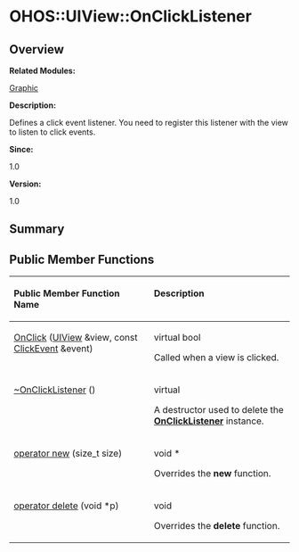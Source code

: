 # OHOS::UIView::OnClickListener<a name="EN-US_TOPIC_0000001055358136"></a>

## **Overview**<a name="section1074640997093535"></a>

**Related Modules:**

[Graphic](graphic.md)

**Description:**

Defines a click event listener. You need to register this listener with the view to listen to click events. 

**Since:**

1.0

**Version:**

1.0

## **Summary**<a name="section1073692863093535"></a>

## Public Member Functions<a name="pub-methods"></a>

<a name="table1109328400093535"></a>
<table><thead align="left"><tr id="row343676889093535"><th class="cellrowborder" valign="top" width="50%" id="mcps1.1.3.1.1"><p id="p1350746312093535"><a name="p1350746312093535"></a><a name="p1350746312093535"></a>Public Member Function Name</p>
</th>
<th class="cellrowborder" valign="top" width="50%" id="mcps1.1.3.1.2"><p id="p1810389602093535"><a name="p1810389602093535"></a><a name="p1810389602093535"></a>Description</p>
</th>
</tr>
</thead>
<tbody><tr id="row1769002999093535"><td class="cellrowborder" valign="top" width="50%" headers="mcps1.1.3.1.1 "><p id="p1059944513093535"><a name="p1059944513093535"></a><a name="p1059944513093535"></a><a href="graphic.md#gaea43f140dccee06b1e720b66c08c745b">OnClick</a> (<a href="ohos-uiview.md">UIView</a> &amp;view, const <a href="ohos-clickevent.md">ClickEvent</a> &amp;event)</p>
</td>
<td class="cellrowborder" valign="top" width="50%" headers="mcps1.1.3.1.2 "><p id="p1354537525093535"><a name="p1354537525093535"></a><a name="p1354537525093535"></a>virtual bool </p>
<p id="p2038689113093535"><a name="p2038689113093535"></a><a name="p2038689113093535"></a>Called when a view is clicked. </p>
</td>
</tr>
<tr id="row1645627686093535"><td class="cellrowborder" valign="top" width="50%" headers="mcps1.1.3.1.1 "><p id="p27454252093535"><a name="p27454252093535"></a><a name="p27454252093535"></a><a href="graphic.md#ga53fcaf6484a178d452c76f0f1b493e99">~OnClickListener</a> ()</p>
</td>
<td class="cellrowborder" valign="top" width="50%" headers="mcps1.1.3.1.2 "><p id="p1827308797093535"><a name="p1827308797093535"></a><a name="p1827308797093535"></a>virtual </p>
<p id="p294348807093535"><a name="p294348807093535"></a><a name="p294348807093535"></a>A destructor used to delete the <strong id="b194176484093535"><a name="b194176484093535"></a><a name="b194176484093535"></a><a href="ohos-uiview-onclicklistener.md">OnClickListener</a></strong> instance. </p>
</td>
</tr>
<tr id="row78121615093535"><td class="cellrowborder" valign="top" width="50%" headers="mcps1.1.3.1.1 "><p id="p1114558227093535"><a name="p1114558227093535"></a><a name="p1114558227093535"></a><a href="graphic.md#ga4854963aa969ee20a6cd174a70f5cd23">operator new</a> (size_t size)</p>
</td>
<td class="cellrowborder" valign="top" width="50%" headers="mcps1.1.3.1.2 "><p id="p1463821232093535"><a name="p1463821232093535"></a><a name="p1463821232093535"></a>void * </p>
<p id="p142088507093535"><a name="p142088507093535"></a><a name="p142088507093535"></a>Overrides the <strong id="b2081817102093535"><a name="b2081817102093535"></a><a name="b2081817102093535"></a>new</strong> function. </p>
</td>
</tr>
<tr id="row670685101093535"><td class="cellrowborder" valign="top" width="50%" headers="mcps1.1.3.1.1 "><p id="p1385734367093535"><a name="p1385734367093535"></a><a name="p1385734367093535"></a><a href="graphic.md#gadf1997a0f56ac2b220e7f0f8e8e0a6ef">operator delete</a> (void *p)</p>
</td>
<td class="cellrowborder" valign="top" width="50%" headers="mcps1.1.3.1.2 "><p id="p782115657093535"><a name="p782115657093535"></a><a name="p782115657093535"></a>void </p>
<p id="p1042081091093535"><a name="p1042081091093535"></a><a name="p1042081091093535"></a>Overrides the <strong id="b1617942919093535"><a name="b1617942919093535"></a><a name="b1617942919093535"></a>delete</strong> function. </p>
</td>
</tr>
</tbody>
</table>

